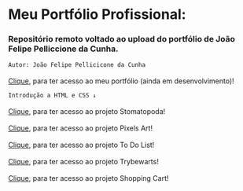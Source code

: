 # Meu Portfólio Profissional:
### Repositório remoto voltado ao upload do portfólio de João Felipe Pelliccione da Cunha.

```Autor: João Felipe Pellicicone da Cunha```
<br><br>[Clique](https://joaofelipelliccione.github.io/), para ter acesso ao meu portfólio (ainda em desenvolvimento)!

```Introdução a HTML e CSS ↓```
<br><br>[Clique](https://joaofelipelliccione.github.io/projetos/01_stomatopoda/01-exercicio_stoma.html), para ter acesso ao projeto Stomatopoda!
<br><br>[Clique](https://joaofelipelliccione.github.io/projetos/04_pixels-art/index.html), para ter acesso ao projeto Pixels Art!
<br><br>[Clique](https://joaofelipelliccione.github.io/projetos/05_todo-list/index.html), para ter acesso ao projeto To Do List!
<br><br>[Clique](https://joaofelipelliccione.github.io/projetos/06_trybewarts/index.html), para ter acesso ao projeto Trybewarts!
<br><br>[Clique](https://joaofelipelliccione.github.io/projetos/09_shopping-cart-project/index.html), para ter acesso ao projeto Shopping Cart!
